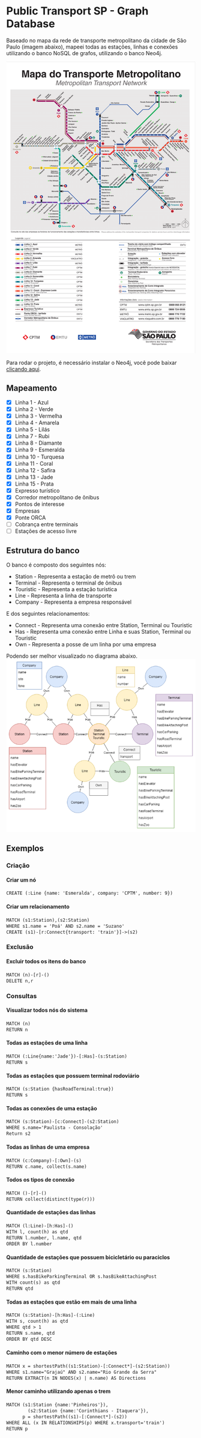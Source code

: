 # Public Transport SP - Graph Database

Baseado no mapa da rede de transporte metropolitano da cidade de São Paulo (imagem abaixo), mapeei todas as estações, linhas e conexões utilizando o banco NoSQL de grafos, utilizando o banco Neo4j.

![Map](img/map.png?raw=true "Map")

Para rodar o projeto, é necessário instalar o Neo4j, você pode baixar [clicando aqui](https://neo4j.com/download/?ref=hro).

## Mapeamento
- [x] Linha 1 - Azul
- [x] Linha 2 - Verde
- [x] Linha 3 - Vermelha
- [x] Linha 4 - Amarela
- [x] Linha 5 - Lilás
- [x] Linha 7 - Rubi
- [x] Linha 8 - Diamante
- [x] Linha 9 - Esmeralda
- [x] Linha 10 - Turquesa
- [x] Linha 11 - Coral
- [x] Linha 12 - Safira
- [x] Linha 13 - Jade
- [x] Linha 15 - Prata
- [x] Expresso turístico
- [x] Corredor metropolitano de ônibus
- [x] Pontos de interesse
- [x] Empresas
- [x] Ponte ORCA
- [ ] Cobrança entre terminais
- [ ] Estações de acesso livre

## Estrutura do banco

O banco é composto dos seguintes nós:
- Station - Representa a estação de metrô ou trem
- Terminal - Representa o terminal de ônibus
- Touristic - Representa a estação turística
- Line - Representa a linha de transporte
- Company - Representa a empresa responsável

E dos seguintes relacionamentos:
- Connect - Representa uma conexão entre Station, Terminal ou Touristic
- Has - Representa uma conexão entre Linha e suas Station, Terminal ou Touristic
- Own - Representa a posse de um linha por uma empresa

Podendo ser melhor visualizado no diagrama abaixo.
![Database model](img/TransportSP.png?raw=true "Database model")


## Exemplos

### Criação

#### Criar um nó

```
CREATE (:Line {name: 'Esmeralda', company: 'CPTM', number: 9})
```

#### Criar um relacionamento

```
MATCH (s1:Station),(s2:Station)
WHERE s1.name = 'Poá' AND s2.name = 'Suzano'
CREATE (s1)-[r:Connect{transport: 'train'}]->(s2)
```

### Exclusão

#### Excluir todos os itens do banco

```
MATCH (n)-[r]-()
DELETE n,r
```

### Consultas

#### Visualizar todos nós do sistema

```
MATCH (n)
RETURN n
```

#### Todas as estações de uma linha

```
MATCH (:Line{name:'Jade'})-[:Has]-(s:Station)
RETURN s
```

#### Todas as estações que possuem terminal rodoviário

```
MATCH (s:Station {hasRoadTerminal:true})
RETURN s
```

#### Todas as conexões de uma estação

```
MATCH (s:Station)-[c:Connect]-(s2:Station)
WHERE s.name='Paulista - Consolação'
Return s2
```

#### Todas as linhas de uma empresa

```
MATCH (c:Company)-[:Own]-(s)
RETURN c.name, collect(s.name)
```

#### Todos os tipos de conexão

```
MATCH ()-[r]-()
RETURN collect(distinct(type(r)))
```

#### Quantidade de estações das linhas

```
MATCH (l:Line)-[h:Has]-()
WITH l, count(h) as qtd
RETURN l.number, l.name, qtd
ORDER BY l.number
```

#### Quantidade de estações que possuem bicicletário ou paraciclos

```
MATCH (s:Station)
WHERE s.hasBikeParkingTerminal OR s.hasBikeAttachingPost
WITH count(s) as qtd
RETURN qtd
```

#### Todas as estações que estão em mais de uma linha

```
MATCH (s:Station)-[h:Has]-(:Line)
WITH s, count(h) as qtd
WHERE qtd > 1
RETURN s.name, qtd
ORDER BY qtd DESC
```

#### Caminho com o menor número de estações

```
MATCH x = shortestPath((s1:Station)-[:Connect*]-(s2:Station))
WHERE s1.name="Grajaú" AND s2.name="Rio Grande da Serra"
RETURN EXTRACT(n IN NODES(x) | n.name) AS Directions
```

#### Menor caminho utilizando apenas o trem

```
MATCH (s1:Station {name:'Pinheiros'}),
	    (s2:Station {name:'Corinthians - Itaquera'}),
      p = shortestPath((s1)-[:Connect*]-(s2))
WHERE ALL (x IN RELATIONSHIPS(p) WHERE x.transport='train')
RETURN p
```
